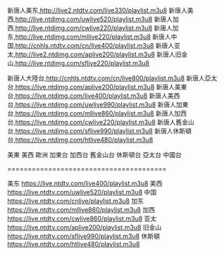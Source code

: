 新唐人美东,http://live2.ntdtv.com/live330/playlist.m3u8
新唐人美西,http://live.ntdimg.com/uwlive520/playlist.m3u8
新唐人加西,http://live.ntdimg.com/cwlive220/playlist.m3u8
新唐人加东,http://live.ntdimg.com/mllive220/playlist.m3u8
新唐人中国,http://cnhls.ntdtv.com/cn/live400/playlist.m3u8
新唐人亚太,http://live2.ntdimg.com/aplive200/playlist.m3u8
新唐人旧金山,http://live.ntdimg.com/sflive220/playlist.m3u8


新唐人大陸台,http://cnhls.ntdtv.com/cn/live800/playlist.m3u8
新唐人亞太台,https://live.ntdimg.com/aplive200/playlist.m3u8
新唐人美東台,https://live.ntdimg.com/live400/playlist.m3u8
新唐人美西台,https://live.ntdimg.com/uwlive990/playlist.m3u8
新唐人加東台,https://live.ntdimg.com/mllive860/playlist.m3u8
新唐人加西台,https://live.ntdimg.com/cwlive220/playlist.m3u8
新唐人舊金山台,https://live.ntdimg.com/sflive990/playlist.m3u8
新唐人休斯頓台,https://live.ntdimg.com/htlive480/playlist.m3u8


美東 美西 歐洲 加東台 加西台 舊金山台 休斯頓台 亞太台 中國台

=======================================

 

美东
https://live.ntdtv.com/live400/playlist.m3u8
美西
https://live.ntdtv.com/uwlive520/playlist.m3u8
中国
https://live.ntdtv.com/cnlive/playlist.m3u8
加东
https://live.ntdtv.com/mllive860/playlist.m3u8
加西
https://live.ntdtv.com/cwlive860/playlist.m3u8
亚太
https://live.ntdtv.com/aplive200/playlist.m3u8
旧金山
https://live.ntdtv.com/sflive990/playlist.m3u8
休斯頓
https://live.ntdtv.com/htlive480/playlist.m3u8
